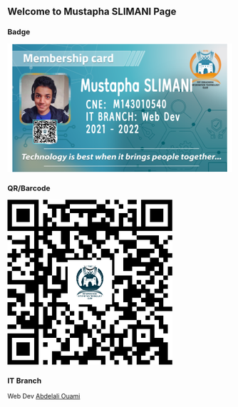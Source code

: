## Welcome to Mustapha SLIMANI Page


### Badge
![Image](badges/mustaphaslimani.png)

### QR/Barcode
![Image](qr/qr_mustaphaslimani.png)
### IT Branch
Web Dev
[Abdelali Ouami](./abdelaliouami.md)

